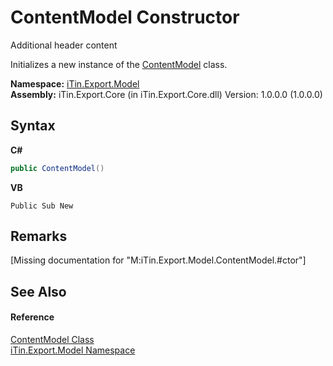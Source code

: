 # ContentModel Constructor 
Additional header content 

Initializes a new instance of the <a href="T_iTin_Export_Model_ContentModel">ContentModel</a> class.

**Namespace:**&nbsp;<a href="N_iTin_Export_Model">iTin.Export.Model</a><br />**Assembly:**&nbsp;iTin.Export.Core (in iTin.Export.Core.dll) Version: 1.0.0.0 (1.0.0.0)

## Syntax

**C#**<br />
``` C#
public ContentModel()
```

**VB**<br />
``` VB
Public Sub New
```


## Remarks
\[Missing <remarks> documentation for "M:iTin.Export.Model.ContentModel.#ctor"\]

## See Also


#### Reference
<a href="T_iTin_Export_Model_ContentModel">ContentModel Class</a><br /><a href="N_iTin_Export_Model">iTin.Export.Model Namespace</a><br />